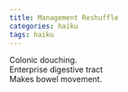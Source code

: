 ```yaml
---
title: Management Reshuffle
categories: haiku
tags: haiku
---
```

Colonic douching.  
Enterprise digestive tract  
Makes bowel movement.